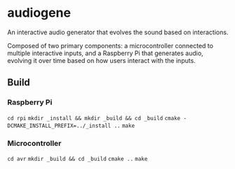 # audiogene

An interactive audio generator that evolves the sound based on interactions.

Composed of two primary components: a microcontroller connected to multiple interactive inputs, and a Raspberry Pi that generates audio, evolving it over time based on how users interact with the inputs.

## Build

### Raspberry Pi
`cd rpi`
`mkdir _install && mkdir _build && cd _build`
`cmake -DCMAKE_INSTALL_PREFIX=../_install ..`
`make`

### Microcontroller
`cd avr`
`mkdir _build && cd _build`
`cmake ..`
`make`

